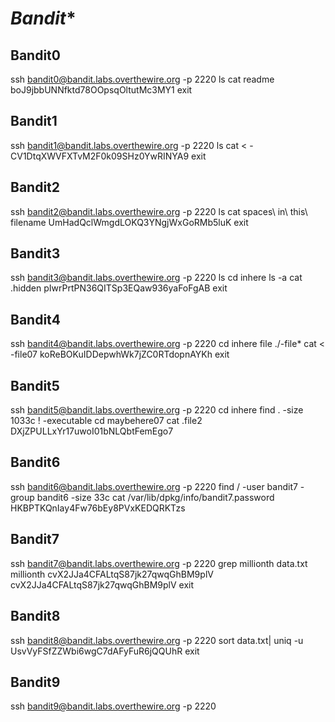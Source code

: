 # *Bandit**
## Bandit0
ssh bandit0@bandit.labs.overthewire.org -p 2220
ls
cat readme
boJ9jbbUNNfktd78OOpsqOltutMc3MY1
exit

## Bandit1
ssh bandit1@bandit.labs.overthewire.org -p 2220
ls
cat < -
CV1DtqXWVFXTvM2F0k09SHz0YwRINYA9
exit

## Bandit2
ssh bandit2@bandit.labs.overthewire.org -p 2220
ls
cat spaces\ in\ this\ filename
UmHadQclWmgdLOKQ3YNgjWxGoRMb5luK
exit

## Bandit3
ssh bandit3@bandit.labs.overthewire.org -p 2220
ls
cd inhere
ls -a
cat .hidden
pIwrPrtPN36QITSp3EQaw936yaFoFgAB
exit

## Bandit4
ssh bandit4@bandit.labs.overthewire.org -p 2220
cd inhere
file ./-file*
cat < -file07
koReBOKuIDDepwhWk7jZC0RTdopnAYKh
exit

## Bandit5
ssh bandit5@bandit.labs.overthewire.org -p 2220
cd inhere
find . -size 1033c \! -executable
cd maybehere07
cat .file2
DXjZPULLxYr17uwoI01bNLQbtFemEgo7

## Bandit6
ssh bandit6@bandit.labs.overthewire.org -p 2220
find / -user bandit7 -group bandit6 -size 33c
cat /var/lib/dpkg/info/bandit7.password
HKBPTKQnIay4Fw76bEy8PVxKEDQRKTzs

## Bandit7
ssh bandit7@bandit.labs.overthewire.org -p 2220
grep millionth data.txt
millionth	cvX2JJa4CFALtqS87jk27qwqGhBM9plV
cvX2JJa4CFALtqS87jk27qwqGhBM9plV
exit

## Bandit8
ssh bandit8@bandit.labs.overthewire.org -p 2220
sort data.txt| uniq -u
UsvVyFSfZZWbi6wgC7dAFyFuR6jQQUhR
exit

## Bandit9
ssh bandit9@bandit.labs.overthewire.org -p 2220
